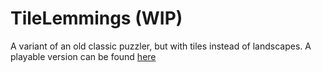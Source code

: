 # TileLemmings (WIP)
A variant of an old classic puzzler, but with tiles instead of landscapes.
A playable version can be found [here](https://mikauschekzen.github.io/games/tilelemmings/index.html)